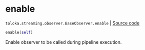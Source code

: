 # enable
`toloka.streaming.observer.BaseObserver.enable` | [Source code](https://github.com/Toloka/toloka-kit/blob/v1.2.3/src/streaming/observer.py#L54)

```python
enable(self)
```

Enable observer to be called during pipeline execution.

